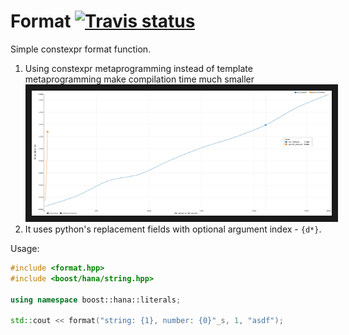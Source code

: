 # Format <a target="_blank" href="https://travis-ci.org/napiknikkpek/format">![Travis status][badge.Travis]</a>

Simple constexpr format function.

1. Using constexpr metaprogramming instead of template metaprogramming make compilation time much smaller
<a href="" target="_blank"><img src="https://raw.githubusercontent.com/napiknikkpek/format/master/bench.png" width="100%" height="200" border="10" /></a>
1. It uses python's replacement fields with optional argument index - `{d*}`.

Usage:
```cpp
#include <format.hpp>
#include <boost/hana/string.hpp>

using namespace boost::hana::literals;

std::cout << format("string: {1}, number: {0}"_s, 1, "asdf");
```



<!-- Links -->
[badge.Travis]: https://travis-ci.org/napiknikkpek/format.svg?branch=master

